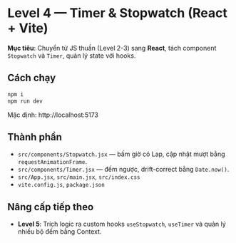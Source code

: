 # Level 4 — Timer & Stopwatch (React + Vite)

**Mục tiêu**: Chuyển từ JS thuần (Level 2-3) sang **React**, tách component `Stopwatch` và `Timer`, quản lý state với hooks.

## Cách chạy
```bash
npm i
npm run dev
```
Mặc định: http://localhost:5173

## Thành phần
- `src/components/Stopwatch.jsx` — bấm giờ có Lap, cập nhật mượt bằng `requestAnimationFrame`.
- `src/components/Timer.jsx` — đếm ngược, drift-correct bằng `Date.now()`.
- `src/App.jsx`, `src/main.jsx`, `src/index.css`
- `vite.config.js`, `package.json`

## Nâng cấp tiếp theo
- **Level 5**: Trích logic ra custom hooks `useStopwatch`, `useTimer` và quản lý nhiều bộ đếm bằng Context.

